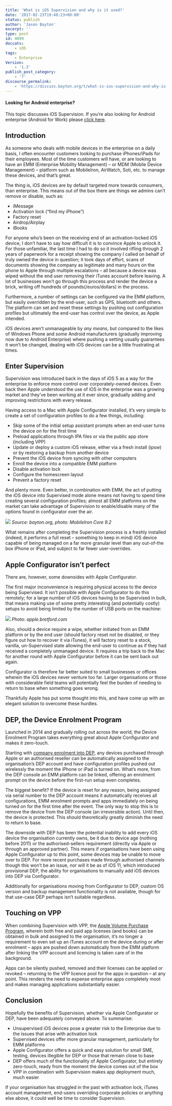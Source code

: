 ```yaml
---
title: 'What is iOS Supervision and why is it used?'
date: '2017-02-23T19:48:23+00:00'
status: publish
author: 'Jason Bayton'
excerpt: ''
type: post
id: 4099
doccats:
    - iOS
tags:
    - Enterprise
Version:
    - '1.3'
publish_post_category:
    - '7'
discourse_permalink:
    - 'https://discuss.bayton.org/t/what-is-ios-supervision-and-why-is-it-used/45'
---
```

<div class="callout callout-success">

#### Looking for Android enterprise?

This topic discusses iOS Supervision. If you’re also looking for Android enterprise (Android for Work) please [click here](/docs/enterprise-mobility/android/what-is-android-enterprise-and-why-is-it-used/).

</div>

Introduction
------------

As someone who deals with mobile devices in the enterprise on a daily basis, I often encounter customers looking to purchase iPhones/iPads for their employees. Most of the time customers will have, or are looking to have an EMM (Enterprise Mobility Management) – or MDM (Mobile Device Management) – platform such as MobileIron, AirWatch, Soti, etc. to manage these devices, and that’s great.

The thing is, iOS devices are by default targeted more towards consumers, than enterprise. This means out of the box there are things we admins can’t remove or disable, such as:

- iMessage
- Activation lock (“find my iPhone”)
- Factory reset
- Airdrop/Airplay
- iBooks

For anyone who’s been on the receiving end of an activation-locked iOS device, I don’t have to say how difficult it is to convince Apple to unlock it. For those unfamiliar, the last time I had to do so it involved rifling through 2 years of paperwork for a receipt showing the company I called on behalf of truly owned the device in question; it took days of effort, scans of documents showing the company as legitimate and many hours on the phone to Apple through multiple escalations – all because a device was wiped without the end user removing their iTunes account before leaving. A lot of businesses won’t go through this process and render the device a brick, writing off hundreds of pounds(/euros/dollars) in the process.

Furthermore, a number of settings can be configured via the EMM platform, but easily overridden by the end-user, such as GPS, bluetooth and others. The platform can set and reset these settings by pushing out configuration profiles but ultimately the end-user has control over the device, as Apple intended.

iOS devices aren’t unmanageable by *any means*, but compared to the likes of Windows Phone and *some* Android manufacturers (gradually improving now due to Android Enterprise) where pushing a setting usually guarantees it won’t be changed, dealing with iOS devices can be a little frustrating at times.

Enter Supervision
-----------------

Supervision was introduced back in the days of iOS 5 as a way for the enterprise to enforce more control over corporately-owned devices. Even back then Apple understood the use of iOS in the enterprise was a growing market and they’ve been working at it ever since, gradually adding and improving restrictions with every release.

Having access to a Mac with Apple Configurator installed, it’s very simple to create a set of configuration profiles to do a few things, including:

- Skip some of the initial setup assistant prompts when an end-user turns the device on for the first time
- Preload applications through IPA files or via the public app store (including VPP)
- Update or deploy a custom iOS release, either via a fresh install (ipsw) or by restoring a backup from another device
- Prevent the iOS device from syncing with other computers
- Enroll the device into a compatible EMM platform
- Disable activation lock
- Configure the homescreen layout
- Prevent a factory reset

And plenty more. Even better, in combination with EMM, the act of putting the iOS device into Supervised mode alone means not having to spend time creating several configuration profiles; almost all EMM platforms on the market can take advantage of Supervision to enable/disable many of the options found in configurator over the air.

[![](https://r2_worker.bayton.workers.dev/uploads/2017/02/Screenshot-2017-02-23-at-00.48.25.png)](https://r2_worker.bayton.workers.dev/uploads/2017/02/Screenshot-2017-02-23-at-00.48.25.png)
*Source: bayton.org, photo: MobileIron Core 9.2*

What remains after completing the Supervision process is a freshly installed (indeed, it performs a full reset – something to keep in mind) iOS device capable of being managed on a far more granular level than any out-of-the box iPhone or iPad, and subject to far fewer user-overrides.

Apple Configurator isn’t perfect
--------------------------------

There are, however, some downsides with Apple Configurator.

The first major inconvenience is requiring physical access to the device being Supervised. It isn’t possible with Apple Configurator to do this remotely; for a large number of iOS devices having to be Supervised in bulk, that means making use of some pretty interesting (and potentially costly) setups to avoid being limited by the number of USB ports on the machine:

[![](https://r2_worker.bayton.workers.dev/uploads/2017/02/hero-001.jpg)](https://r2_worker.bayton.workers.dev/uploads/2017/02/hero-001-e1487809076167.jpg)
*Photo: apple.bretford.com*

Also, should a device require a wipe, whether initiated from an EMM platform or by the end user (should factory reset not be disabled, or they figure out how to recover it via iTunes), it will factory reset to a stock, vanilla, un-Supervised state allowing the end-user to continue as if they had received a completely unmanaged device. It requires a trip back to the Mac for another round with Apple Configurator before it can be sent back out again.

Configurator is therefore far better suited to small businesses or offices wherein the iOS devices never venture too far. Larger organisations or those with considerable field teams will potentially feel the burden of needing to return to base when something goes wrong.

Thankfully Apple has put some thought into this, and have come up with an elegant solution to overcome these hurdles.

DEP, the Device Enrolment Program
---------------------------------

Launched in 2014 and gradually rolling out across the world, the Device Enrolment Program takes everything great about Apple Configurator and makes it zero-touch.

Starting with [company enrolment into DEP](http://www.apple.com/business/dep/), any devices purchased through Apple or an authorised reseller can be automatically assigned to the organisation’s DEP account and have configuration profiles pushed out wirelessly the moment the iPhone or iPad is turned on. What’s more, from the DEP console an EMM platform can be linked, offering an enrolment prompt on the device before the first-run setup even completes.

The biggest benefit? If the device is reset for any reason, being assigned via serial number to the DEP account means it automatically receives all configurations, EMM enrolment prompts and apps immediately on being turned on for the first time after the event. The only way to stop this is to remove the device from the DEP console (an irreversible action). Until then, the device is protected. This should theoretically greatly diminish the need to return to base.

The downside with DEP has been the potential inability to add every iOS device the organisation currently owns, be it due to device age (nothing before 2011) or the authorised-sellers requirement (directly via Apple or through an approved partner). This means if organisations have been using Apple Configurator up to this point, some devices may be unable to move over to DEP. For more recent purchases made through authorised channels though this won’t be an issue, nor will it be as of iOS 11, which introduced provisional DEP, the ability for organisations to manually add iOS devices into DEP via Configurator.

Additionally for organisations moving from Configurator to DEP, custom OS version and backup management functionality is not available, though for that use-case DEP perhaps isn’t suitable regardless.

Touching on VPP
---------------

When combining Supervision with VPP, the [Apple Volume Purchase Program](http://www.apple.com/business/vpp/), wherein both free and paid app licenses (and books) can be obtained in bulk and assigned to the organisation, it’s no longer a requirement to even set up an iTunes account on the device during or after enrolment – apps are pushed down automatically from the EMM platform after linking the VPP account and licencing is taken care of in the background.

Apps can be silently pushed, removed and their licenses can be applied or revoked – returning to the VPP licence pool for the apps in question – at any point. This renders the need to expense enterprise apps completely moot and makes managing applications substantially easier.

Conclusion
----------

Hopefully the benefits of Supervision, whether via Apple Configurator or DEP, have been adequately conveyed above. To summarise:

- Unsupervised iOS devices pose a greater risk to the Enterprise due to the issues that arise with activation lock
- Supervised devices offer more granular management, particularly for EMM platforms
- Apple Configurator offers a quick and easy solution for small SME, testing, devices illegible for DEP or those that remain close to base
- DEP offers much of the functionality of Apple Configurator, but entirely zero-touch, ready from the moment the device comes out of the box
- VPP in combination with Supervision makes app deployment much, much easier

If your organisation has struggled in the past with activation lock, iTunes account management, end-users overriding corporate policies or anything else above, it could well be time to consider Supervision.